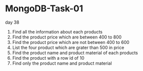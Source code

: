 # MongoDB-Task-01
day 38

1. Find all the information about each products
2. Find the product price which are between 400 to 800
3. Find the product price which are not between 400 to 600
4. List the four product which are grater than 500 in price
5. Find the product name and product material of each products
6. Find the product with a row id of 10
7. Find only the product name and product material
